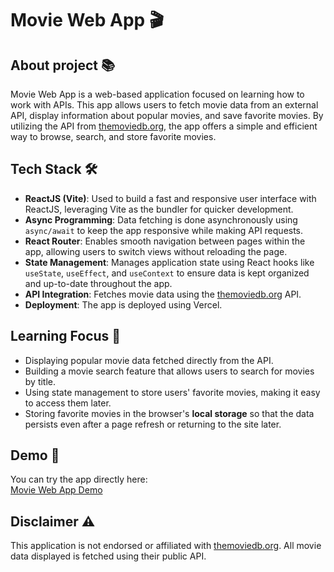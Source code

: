 # Movie Web App 🎬

## About project 📚
Movie Web App is a web-based application focused on learning how to work with APIs. This app allows users to fetch movie data from an external API, display information about popular movies, and save favorite movies. By utilizing the API from [themoviedb.org](https://www.themoviedb.org/), the app offers a simple and efficient way to browse, search, and store favorite movies.

## Tech Stack 🛠️
- **ReactJS (Vite)**: Used to build a fast and responsive user interface with ReactJS, leveraging Vite as the bundler for quicker development.
- **Async Programming**: Data fetching is done asynchronously using `async/await` to keep the app responsive while making API requests.
- **React Router**: Enables smooth navigation between pages within the app, allowing users to switch views without reloading the page.
- **State Management**: Manages application state using React hooks like `useState`, `useEffect`, and `useContext` to ensure data is kept organized and up-to-date throughout the app.
- **API Integration**: Fetches movie data using the [themoviedb.org](https://www.themoviedb.org/) API.
- **Deployment**: The app is deployed using Vercel.

## Learning Focus 📘
- Displaying popular movie data fetched directly from the API.
- Building a movie search feature that allows users to search for movies by title.
- Using state management to store users' favorite movies, making it easy to access them later.
- Storing favorite movies in the browser's **local storage** so that the data persists even after a page refresh or returning to the site later.

## Demo 🎥
You can try the app directly here:  
[Movie Web App Demo](https://movie-web-app-one-azure.vercel.app/)

## Disclaimer ⚠️
This application is not endorsed or affiliated with [themoviedb.org](https://www.themoviedb.org/). All movie data displayed is fetched using their public API.
